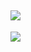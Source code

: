 ![](docs/gif/dark.gif)
--------------------------------------------------------------------------------------------------------------------
![](docs/gif/light.gif)
